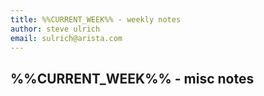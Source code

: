 ```yaml
---
title: %%CURRENT_WEEK%% - weekly notes
author: steve ulrich
email: sulrich@arista.com
---
```


## %%CURRENT_WEEK%% - misc notes

